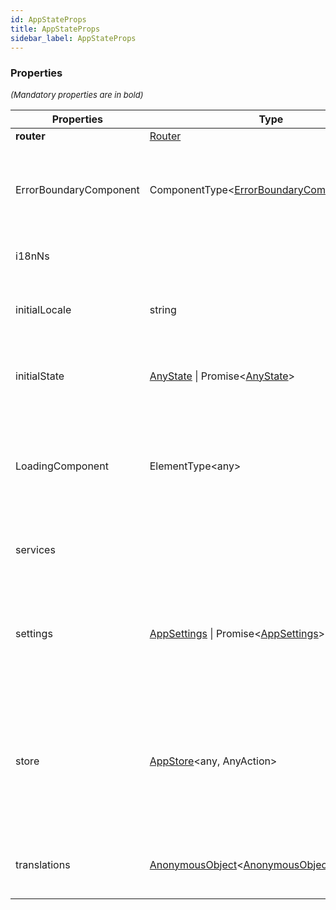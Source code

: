 ```yaml
---
id: AppStateProps
title: AppStateProps
sidebar_label: AppStateProps
---
```




### Properties

<font size="2"><i>(Mandatory properties are in bold)</i></font>

| Properties | Type | Description |
| --------- | ---- | ----------- |
| **router** | [Router](/docs/framework-api/interfaces/Router.md) |  |
| ErrorBoundaryComponent | ComponentType<[ErrorBoundaryComponentProps](/docs/framework-api/types/ErrorBoundaryComponentProps.md)\> | The component displayed when an error occurs during the rendering phase<br/><br/>**Defaults to:** no error boundary component |
| i18nNs |  | **[More info here](/docs/framework/i18n/introduction)**<br/><br/>**Defaults to:** <code>undefined</code> |
| initialLocale | string | Property to indicate the language to be used by default<br/><br/>**Defaults to:** <code>undefined</code> |
| initialState | [AnyState](/docs/framework-api/interfaces/AnyState.md) \| Promise<[AnyState](/docs/framework-api/interfaces/AnyState.md)\> | The initial state passed to the Redux store when it is created<br/><br/>**Defaults to:** <code>undefined</code> |
| LoadingComponent | ElementType<any\> | A component expected by <code><Suspense\></code> (used to display a loading indicator)<br/><br/>**Defaults to:** <code><DefaultLoadingComponent /\></code> that displays "Loading..." |
| services |  | A list of services that will be available globally in the application.<br/>**[More info here](/docs/framework/service/introduction)** |
| settings | [AppSettings](/docs/framework-api/interfaces/AppSettings.md) \| Promise<[AppSettings](/docs/framework-api/interfaces/AppSettings.md)\> | Settings is a object usually defined in the file <code>src/settings.ts</code><br/>Data defined in settings.ts is available throughout the application and contains configuration data.<br/>**[More info here](/docs/framework/configuration/introduction)** |
| store | [AppStore](/docs/framework-api/interfaces/AppStore.md)<any, AnyAction\> | A standard Redux store, **but created via the helper** <code>createReduxStore</code> from onekijs<br/>The store must be created via this helper so onekijs can control it<br/><br/>**Defaults to:** A store created by <code><App/\></code> (recommended) |
| translations | [AnonymousObject](/docs/framework-api/interfaces/AnonymousObject.md)<[AnonymousObject](/docs/framework-api/interfaces/AnonymousObject.md)<string\>\> | An object containing the translations<br/>**[More info here](/docs/framework/i18n/introduction)**<br/><br/>**Defaults to:** <code>undefined</code> |
